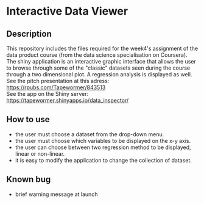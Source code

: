 # Interactive Data Viewer

## Description  
This repository includes the files required for the week4's assignment of the data product course (from the data science specialisation on Coursera). The shiny application is an interactive graphic interface that allows the user to browse through some of the "classic" datasets seen during the course through a two dimensional plot. A regression analysis is displayed as well.  
See the pitch presentation at this adress:  
https://rpubs.com/Tapewormer/843513  
See the app on the Shiny server:  
https://tapewormer.shinyapps.io/data_inspector/
 
## How to use
- the user must choose a dataset from the drop-down menu.  
- the user must choose which variables to be displayed on the x-y axis.  
- the user can choose between two regression method to be displayed, linear or non-linear.  
- it is easy to modify the application to change the collection of dataset.  

## Known bug  
- brief warning message at launch

